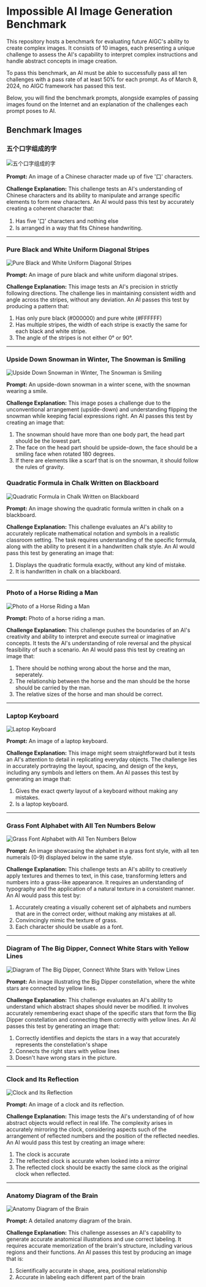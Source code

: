 # Impossible AI Image Generation Benchmark

This repository hosts a benchmark for evaluating future AIGC's ability to create complex images. It consists of 10 images, each presenting a unique challenge to assess the AI's capability to interpret complex instructions and handle abstract concepts in image creation.

To pass this benchmark, an AI must be able to successfully pass all ten challenges with a pass rate of at least 50% for each prompt. As of March 8, 2024, no AIGC framework has passed this test.

Below, you will find the benchmark prompts, alongside examples of passing images found on the Internet and an explanation of the challenges each prompt poses to AI.


## Benchmark Images

### 五个口字组成的字

![五个口字组成的字](images/五个口字组成的字.png)

**Prompt:** An image of a Chinese character made up of five '口' characters.

**Challenge Explanation:**
This challenge tests an AI's understanding of Chinese characters and its ability to manipulate and arrange specific elements to form new characters. An AI would pass this test by accurately creating a coherent character that:
1. Has five '口' characters and nothing else
2. Is arranged in a way that fits Chinese handwriting.

---

### Pure Black and White Uniform Diagonal Stripes

![Pure Black and White Uniform Diagonal Stripes](images/pure_black_white_uniform_diagonal_stripes.png)

**Prompt:** An image of pure black and white uniform diagonal stripes.

**Challenge Explanation:**
This image tests an AI's precision in strictly following directions. The challenge lies in maintaining consistent width and angle across the stripes, without any deviation. An AI passes this test by producing a pattern that:
1. Has only pure black (#000000) and pure white (#FFFFFF)
2. Has multiple stripes, the width of each stripe is exactly the same for each black and white stripe.
3. The angle of the stripes is not either 0° or 90°.

---

### Upside Down Snowman in Winter, The Snowman is Smiling

![Upside Down Snowman in Winter, The Snowman is Smiling](images/upside_down_snowman_in_winter_the_snowman_is_smiling.png)

**Prompt:** An upside-down snowman in a winter scene, with the snowman wearing a smile.

**Challenge Explanation:**
This image poses a challenge due to the unconventional arrangement (upside-down) and understanding flipping the snowman while keeping facial expressions right. An AI passes this test by creating an image that:
1. The snowman should have more than one body part, the head part should be the lowest part.
2. The face on the head part should be upside-down, the face should be a smiling face when rotated 180 degrees.
3. If there are elements like a scarf that is on the snowman, it should follow the rules of gravity.

### Quadratic Formula in Chalk Written on Blackboard

![Quadratic Formula in Chalk Written on Blackboard](images/quadratic_formula_in_chalk_written_on_blackboard.png)

**Prompt:** An image showing the quadratic formula written in chalk on a blackboard.

**Challenge Explanation:**
This challenge evaluates an AI's ability to accurately replicate mathematical notation and symbols in a realistic classroom setting. The task requires understanding of the specific formula, along with the ability to present it in a handwritten chalk style. An AI would pass this test by generating an image that:
1. Displays the quadratic formula exactly, without any kind of mistake.
2. It is handwritten in chalk on a blackboard.


---

### Photo of a Horse Riding a Man

![Photo of a Horse Riding a Man](images/photo_of_a_horse_riding_a_man.png)

**Prompt:** Photo of a horse riding a man.

**Challenge Explanation:**
This challenge pushes the boundaries of an AI's creativity and ability to interpret and execute surreal or imaginative concepts. It tests the AI's understanding of role reversal and the physical feasibility of such a scenario. An AI would pass this test by creating an image that:
1. There should be nothing wrong about the horse and the man, seperately.
2. The relationship between the horse and the man should be the horse should be carried by the man. 
3. The relative sizes of the horse and man should be correct.

---

### Laptop Keyboard

![Laptop Keyboard](images/laptop_keyboard.png)

**Prompt:** An image of a laptop keyboard.

**Challenge Explanation:**
This image might seem straightforward but it tests an AI's attention to detail in replicating everyday objects. The challenge lies in accurately portraying the layout, spacing, and design of the keys, including any symbols and letters on them. An AI passes this test by generating an image that:
1. Gives the exact qwerty layout of a keyboard without making any mistakes.
2. Is a laptop keyboard.

---

### Grass Font Alphabet with All Ten Numbers Below

![Grass Font Alphabet with All Ten Numbers Below](images/grass_font_alphabet_with_all_ten_numbers_below.png)

**Prompt:** An image showcasing the alphabet in a grass font style, with all ten numerals (0-9) displayed below in the same style.

**Challenge Explanation:**
This challenge tests an AI's ability to creatively apply textures and themes to text, in this case, transforming letters and numbers into a grass-like appearance. It requires an understanding of typography and the application of a natural texture in a consistent manner. An AI would pass this test by:
1. Accurately creating a visually coherent set of alphabets and numbers that are in the correct order, without making any mistakes at all.
2. Convincingly mimic the texture of grass.
3. Each character should be usable as a font.

---

### Diagram of The Big Dipper, Connect White Stars with Yellow Lines

![Diagram of The Big Dipper, Connect White Stars with Yellow Lines](images/diagram_of_the_big_dipper_connect_white_stars_with_yellow_lines.png)

**Prompt:** An image illustrating the Big Dipper constellation, where the white stars are connected by yellow lines.

**Challenge Explanation:**
This challenge evaluates an AI's ability to understand which abstract shapes should never be modified. It involves accurately remembering exact shape of the specific stars that form the Big Dipper constellation and connecting them correctly with yellow lines. An AI passes this test by generating an image that:
1. Correctly identifies and depicts the stars in a way that accurately represents the constellation's shape
2. Connects the right stars with yellow lines 
3. Doesn't have wrong stars in the picture.

---

### Clock and Its Reflection

![Clock and Its Reflection](images/clock_and_its_reflection.png)

**Prompt:** An image of a clock and its reflection.

**Challenge Explanation:**
This image tests the AI's understanding of of how abstract objects would reflect in real life. The complexity arises in accurately mirroring the clock, considering aspects such of the arrangement of reflected numbers and the position of the reflected needles. An AI would pass this test by creating an image where:
1. The clock is accurate
2. The reflected clock is accurate when looked into a mirror
3. The reflected clock should be exactly the same clock as the original clock when reflected.

---

### Anatomy Diagram of the Brain

![Anatomy Diagram of the Brain](images/anatomy_diagram_of_the_brain.png)

**Prompt:** A detailed anatomy diagram of the brain.

**Challenge Explanation:**
This challenge assesses an AI's capability to generate accurate anatomical illustrations and use correct labeling. It requires accurate memorization of the brain's structure, including various regions and their functions. An AI passes this test by producing an image that is:
1. Scientifically accurate in shape, area, positional relationship
2. Accurate in labeling each different part of the brain
